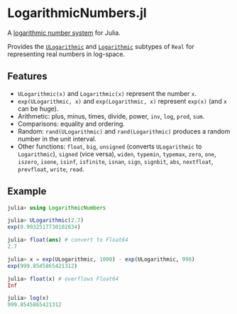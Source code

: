 # LogarithmicNumbers.jl

A [logarithmic number system](https://en.wikipedia.org/wiki/Logarithmic_number_system) for Julia.

Provides the [`ULogarithmic`](@ref) and [`Logarithmic`](@ref) subtypes of `Real` for representing real numbers in log-space.

## Features

* `ULogarithmic(x)` and `Logarithmic(x)` represent the number `x`.
* `exp(ULogarithmic, x)` and `exp(Logarithmic, x)` represent `exp(x)` (and `x` can be huge).
* Arithmetic: plus, minus, times, divide, power, `inv`, `log`, `prod`, `sum`.
* Comparisons: equality and ordering.
* Random: `rand(ULogarithmic)` and `rand(Logarithmic)` produces a random number in the unit interval.
* Other functions: `float`, `big`, `unsigned` (converts `ULogarithmic` to `Logarithmic`), `signed` (vice versa), `widen`, `typemin`, `typemax`, `zero`, `one`, `iszero`, `isone`, `isinf`, `isfinite`, `isnan`, `sign`, `signbit`, `abs`, `nextfloat`, `prevfloat`, `write`, `read`.

## Example
```julia
julia> using LogarithmicNumbers

julia> ULogarithmic(2.7)
exp(0.9932517730102834)

julia> float(ans) # convert to Float64
2.7

julia> x = exp(ULogarithmic, 1000) - exp(ULogarithmic, 998)
exp(999.8545865421312)

julia> float(x) # overflows Float64
Inf

julia> log(x)
999.8545865421312
```

